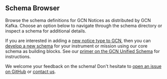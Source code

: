 ## Schema Browser

Browse the schema definitions for GCN Notices as distributed by GCN Kafka. Choose an option below to navigate through the schema directory or inspect a schema for additional details.

If you are interested in adding a [new notice type to GCN](/docs/notices/producers), then you can [develop a new schema](/docs/notices/schema) for your instrument or mission using our core schema as building blocks. See our [primer on the GCN Unified Schema](/docs/notices/schema) for instructions.

We welcome your feedback on the schema! Don't hesitate to [open an issue on GitHub](https://github.com/nasa-gcn/gcn-schema/issues) or [contact us](/contact).
